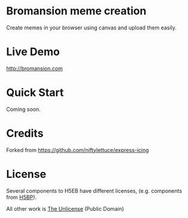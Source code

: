 
# Bromansion meme creation

Create memes in your browser using canvas and upload them easily.

# Live Demo

http://bromansion.com

# Quick Start

Coming soon.

# Credits

Forked from https://github.com/niftylettuce/express-icing

# License

Several components to H5EB have different licenses, (e.g. components from [H5BP](https://github.com/paulirish/html5-boilerplate)).

All other work is [The Unlicense](http://unlicense.org/) (Public Domain)

